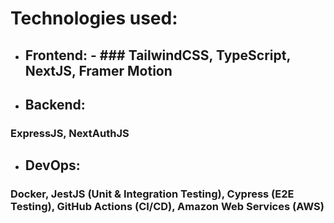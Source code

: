  # Technologies used:
 - ## Frontend: - ### TailwindCSS, TypeScript, NextJS, Framer Motion 
 - ## Backend: 
 ### ExpressJS, NextAuthJS
 - ## DevOps: 
 ### Docker, JestJS (Unit & Integration Testing), Cypress (E2E Testing), GitHub Actions (CI/CD), Amazon Web Services (AWS)
